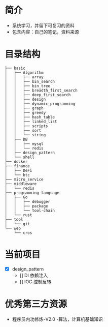 # 简介

* 系统学习，并留下可复习的资料
* 包含内容：自己的笔记，资料来源

# 目录结构

```shell 
├── basic
│   ├── Algorithm
│   │   ├── array
│   │   ├── bin_search
│   │   ├── bin_tree
│   │   ├── breadth_first_search
│   │   ├── deep_first_search
│   │   ├── design
│   │   ├── dynamic_programming
│   │   ├── graph
│   │   ├── greedy
│   │   ├── hash_table
│   │   ├── linked_list
│   │   ├── scripts
│   │   ├── sort
│   │   └── string
│   ├── DB
│   │   ├── mysql
│   │   └── redis
│   ├── design_pattern
│   └── shell
├── docker
├── finance
│   ├── DeFi
│   └── btc
├── micro_service
├── middleware
│   └── redis
├── programming-language
│   ├── Go
│   │   ├── debugger
│   │   ├── package
│   │   └── tool-chain
│   └── rust
├── tool
│   └── git
└── web
    └── cros
```



# 当前项目
- [x] design_pattern
    - [] DI 依赖注入
    - [] IOC 控制反转

# 优秀第三方资源

* 程序员内功修炼-V2.0        -算法，计算机基础知识




